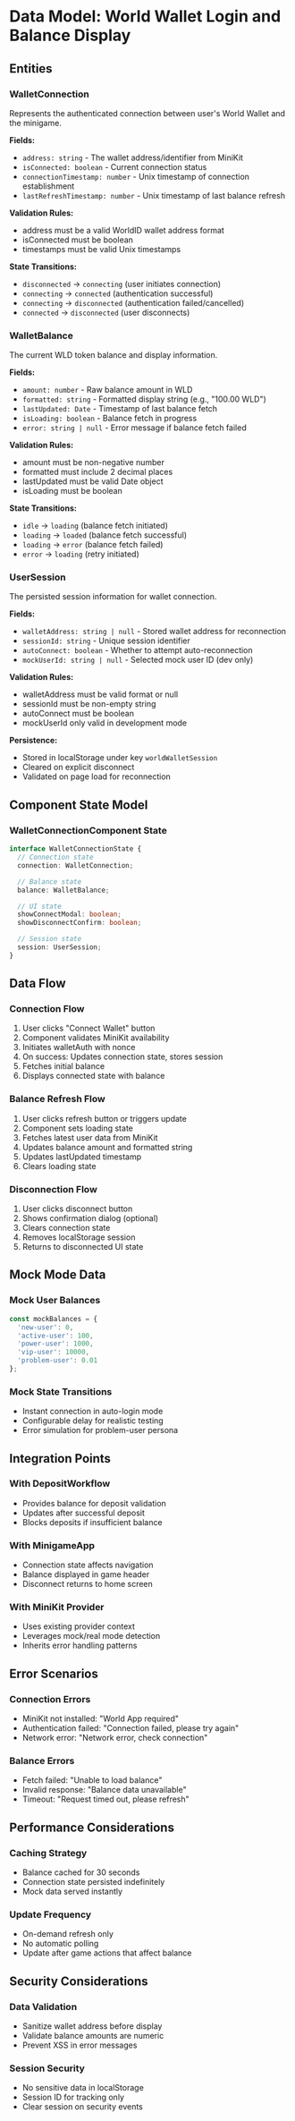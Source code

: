 # Data Model: World Wallet Login and Balance Display

## Entities

### WalletConnection
Represents the authenticated connection between user's World Wallet and the minigame.

**Fields:**
- `address: string` - The wallet address/identifier from MiniKit
- `isConnected: boolean` - Current connection status
- `connectionTimestamp: number` - Unix timestamp of connection establishment
- `lastRefreshTimestamp: number` - Unix timestamp of last balance refresh

**Validation Rules:**
- address must be a valid WorldID wallet address format
- isConnected must be boolean
- timestamps must be valid Unix timestamps

**State Transitions:**
- `disconnected` → `connecting` (user initiates connection)
- `connecting` → `connected` (authentication successful)
- `connecting` → `disconnected` (authentication failed/cancelled)
- `connected` → `disconnected` (user disconnects)

### WalletBalance
The current WLD token balance and display information.

**Fields:**
- `amount: number` - Raw balance amount in WLD
- `formatted: string` - Formatted display string (e.g., "100.00 WLD")
- `lastUpdated: Date` - Timestamp of last balance fetch
- `isLoading: boolean` - Balance fetch in progress
- `error: string | null` - Error message if balance fetch failed

**Validation Rules:**
- amount must be non-negative number
- formatted must include 2 decimal places
- lastUpdated must be valid Date object
- isLoading must be boolean

**State Transitions:**
- `idle` → `loading` (balance fetch initiated)
- `loading` → `loaded` (balance fetch successful)
- `loading` → `error` (balance fetch failed)
- `error` → `loading` (retry initiated)

### UserSession
The persisted session information for wallet connection.

**Fields:**
- `walletAddress: string | null` - Stored wallet address for reconnection
- `sessionId: string` - Unique session identifier
- `autoConnect: boolean` - Whether to attempt auto-reconnection
- `mockUserId: string | null` - Selected mock user ID (dev only)

**Validation Rules:**
- walletAddress must be valid format or null
- sessionId must be non-empty string
- autoConnect must be boolean
- mockUserId only valid in development mode

**Persistence:**
- Stored in localStorage under key `worldWalletSession`
- Cleared on explicit disconnect
- Validated on page load for reconnection

## Component State Model

### WalletConnectionComponent State
```typescript
interface WalletConnectionState {
  // Connection state
  connection: WalletConnection;

  // Balance state
  balance: WalletBalance;

  // UI state
  showConnectModal: boolean;
  showDisconnectConfirm: boolean;

  // Session state
  session: UserSession;
}
```

## Data Flow

### Connection Flow
1. User clicks "Connect Wallet" button
2. Component validates MiniKit availability
3. Initiates walletAuth with nonce
4. On success: Updates connection state, stores session
5. Fetches initial balance
6. Displays connected state with balance

### Balance Refresh Flow
1. User clicks refresh button or triggers update
2. Component sets loading state
3. Fetches latest user data from MiniKit
4. Updates balance amount and formatted string
5. Updates lastUpdated timestamp
6. Clears loading state

### Disconnection Flow
1. User clicks disconnect button
2. Shows confirmation dialog (optional)
3. Clears connection state
4. Removes localStorage session
5. Returns to disconnected UI state

## Mock Mode Data

### Mock User Balances
```typescript
const mockBalances = {
  'new-user': 0,
  'active-user': 100,
  'power-user': 1000,
  'vip-user': 10000,
  'problem-user': 0.01
};
```

### Mock State Transitions
- Instant connection in auto-login mode
- Configurable delay for realistic testing
- Error simulation for problem-user persona

## Integration Points

### With DepositWorkflow
- Provides balance for deposit validation
- Updates after successful deposit
- Blocks deposits if insufficient balance

### With MinigameApp
- Connection state affects navigation
- Balance displayed in game header
- Disconnect returns to home screen

### With MiniKit Provider
- Uses existing provider context
- Leverages mock/real mode detection
- Inherits error handling patterns

## Error Scenarios

### Connection Errors
- MiniKit not installed: "World App required"
- Authentication failed: "Connection failed, please try again"
- Network error: "Network error, check connection"

### Balance Errors
- Fetch failed: "Unable to load balance"
- Invalid response: "Balance data unavailable"
- Timeout: "Request timed out, please refresh"

## Performance Considerations

### Caching Strategy
- Balance cached for 30 seconds
- Connection state persisted indefinitely
- Mock data served instantly

### Update Frequency
- On-demand refresh only
- No automatic polling
- Update after game actions that affect balance

## Security Considerations

### Data Validation
- Sanitize wallet address before display
- Validate balance amounts are numeric
- Prevent XSS in error messages

### Session Security
- No sensitive data in localStorage
- Session ID for tracking only
- Clear session on security events